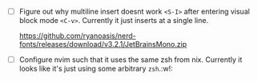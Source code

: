 - [ ] Figure out why multiline insert doesnt work `<S-I>` after entering visual block mode `<C-v>`.
  Currently it just inserts at a single line.

  https://github.com/ryanoasis/nerd-fonts/releases/download/v3.2.1/JetBrainsMono.zip

- [ ] Configure nvim such that it uses the same zsh from nix. Currently it looks like it's just using some arbitrary `zsh`.:w!:
